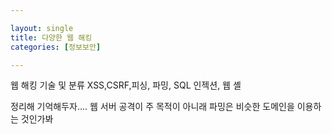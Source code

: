 ```yaml
---

layout: single
title: 다양한 웹 해킹
categories: [정보보안]

---
```


웹 해킹 기술 및 분류
XSS,CSRF,피싱, 파밍, SQL 인젝션, 웹 셸

정리해 기억해두자....
웹 서버 공격이 주 목적이 아니래
파밍은 비슷한 도메인을 이용하는 것인가봐




